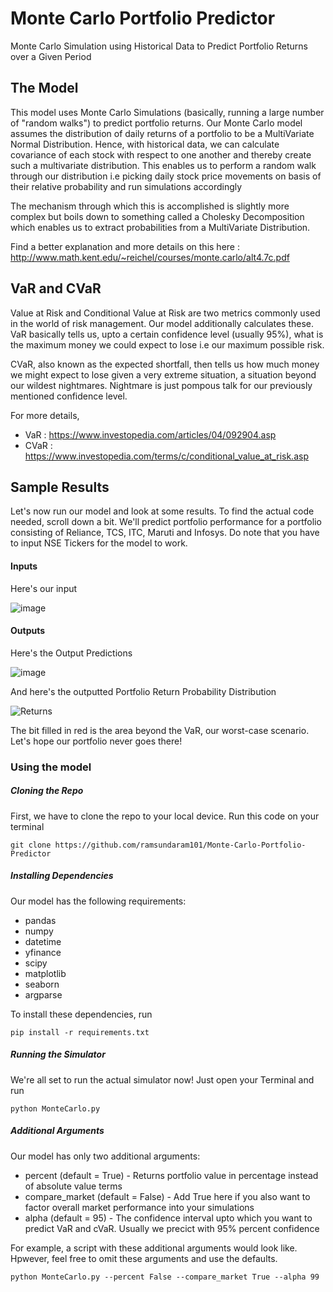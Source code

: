 # Monte Carlo Portfolio Predictor
Monte Carlo Simulation using Historical Data to Predict Portfolio Returns over a Given Period

## The Model
This model uses Monte Carlo Simulations (basically, running a large number of "random walks") to predict portfolio returns. Our Monte Carlo model assumes the distribution of daily returns of a portfolio to be a MultiVariate Normal Distribution. Hence, with historical data, we can calculate covariance of each stock with respect to one another and thereby create such a multivariate distribution.
This enables us to perform a random walk through our distribution i.e picking daily stock price movements on basis of their relative probability and run simulations accordingly

The mechanism through which this is accomplished is slightly more complex but boils down to something called a Cholesky Decomposition which enables us to extract probabilities from a MultiVariate Distribution. 

Find a better explanation and more details on this here : http://www.math.kent.edu/~reichel/courses/monte.carlo/alt4.7c.pdf

## VaR and CVaR
Value at Risk and Conditional Value at Risk are two metrics commonly used in the world of risk management. Our model additionally calculates these.
VaR basically tells us, upto a certain confidence level (usually 95%), what is the maximum money we could expect to lose i.e our maximum possible risk.

CVaR, also known as the expected shortfall, then tells us how much money we might expect to lose given a very extreme situation, a situation beyond our wildest nightmares. Nightmare is just pompous talk for our previously mentioned confidence level.

For more details,
*  VaR : https://www.investopedia.com/articles/04/092904.asp
* CVaR : https://www.investopedia.com/terms/c/conditional_value_at_risk.asp

## Sample Results
Let's now run our model and look at some results. To find the actual code needed, scroll down a bit.
We'll predict portfolio performance for a portfolio consisting of Reliance, TCS, ITC, Maruti and Infosys. Do note that you have to input NSE Tickers for the model to work.

#### Inputs

Here's our input


![image](https://user-images.githubusercontent.com/87599801/176519620-d7c8fb32-a8ba-45bb-b4ad-f5ba51c5e91e.png)

#### Outputs

Here's the Output Predictions


![image](https://user-images.githubusercontent.com/87599801/176528165-a7c86b96-e498-4157-8ca6-14cdf69c5894.png)


And here's the outputted Portfolio Return Probability Distribution


![Returns](https://user-images.githubusercontent.com/87599801/176519788-a8ddbb87-ddd6-4c90-8f6b-a143393a4c0c.png)

The bit filled in red is the area beyond the VaR, our worst-case scenario. Let's hope our portfolio never goes there!


### Using the model

##### Cloning the Repo
First, we have to clone the repo to your local device. Run this code on your terminal
```
git clone https://github.com/ramsundaram101/Monte-Carlo-Portfolio-Predictor
```

##### Installing Dependencies
Our model has the following requirements:
* pandas
* numpy
* datetime
* yfinance
* scipy
* matplotlib
* seaborn
* argparse

To install these dependencies, run
```
pip install -r requirements.txt
```

##### Running the Simulator
We're all set to run the actual simulator now! Just open your Terminal and run 
```
python MonteCarlo.py
```

##### Additional Arguments
Our model has only two additional arguments:
* percent (default = True) - Returns portfolio value in percentage instead of absolute value terms
* compare_market (default = False) - Add True here if you also want to factor overall market performance into your simulations
* alpha (default = 95) - The confidence interval upto which you want to predict VaR and cVaR. Usually we precict with 95% percent confidence

For example, a script with these additional arguments would look like. Hpwever, feel free to omit these arguments and use the defaults.
```
python MonteCarlo.py --percent False --compare_market True --alpha 99
```
